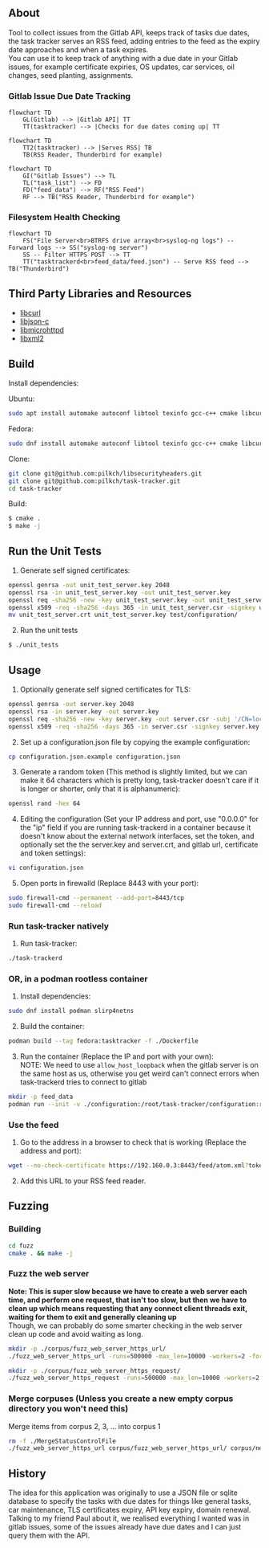 ## About

Tool to collect issues from the Gitlab API, keeps track of tasks due dates, the task tracker serves an RSS feed, adding entries to the feed as the expiry date approaches and when a task expires.  
You can use it to keep track of anything with a due date in your Gitlab issues, for example certificate expiries, OS updates, car services, oil changes, seed planting, assignments.

### Gitlab Issue Due Date Tracking

```mermaid
flowchart TD
    GL(Gitlab) --> |Gitlab API| TT
    TT(tasktracker) --> |Checks for due dates coming up| TT
```

```mermaid
flowchart TD
    TT2(tasktracker) --> |Serves RSS| TB
    TB(RSS Reader, Thunderbird for example)
```

```mermaid
flowchart TD
    GI("Gitlab Issues") --> TL
    TL("task_list") --> FD
    FD("feed_data") --> RF("RSS Feed")
    RF --> TB("RSS Reader, Thunderbird for example")
```

### Filesystem Health Checking

```mermaid
flowchart TD
    FS("File Server<br>BTRFS drive array<br>syslog-ng logs") -- Forward logs --> SS("syslog-ng server")
    SS -- Filter HTTPS POST --> TT
    TT("tasktrackerd<br>feed_data/feed.json") -- Serve RSS feed --> TB("Thunderbird")
```

## Third Party Libraries and Resources
  
- [libcurl](https://curl.se/libcurl/)  
- [libjson-c](https://github.com/json-c/json-c)  
- [libmicrohttpd](https://www.gnu.org/software/libmicrohttpd/)  
- [libxml2](https://github.com/GNOME/libxml2)

## Build

Install dependencies:

Ubuntu:
```bash
sudo apt install automake autoconf libtool texinfo gcc-c++ cmake libcurl-dev json-c-dev libxml2-dev gtest-dev
```

Fedora:
```bash
sudo dnf install automake autoconf libtool texinfo gcc-c++ cmake libcurl-devel json-c-devel libxml2-devel gtest-devel
```

Clone:
```bash
git clone git@github.com:pilkch/libsecurityheaders.git
git clone git@github.com:pilkch/task-tracker.git
cd task-tracker
```

Build:
```bash
$ cmake .
$ make -j
```

## Run the Unit Tests

1. Generate self signed certificates:
```bash
openssl genrsa -out unit_test_server.key 2048
openssl rsa -in unit_test_server.key -out unit_test_server.key
openssl req -sha256 -new -key unit_test_server.key -out unit_test_server.csr -subj '/CN=localhost'
openssl x509 -req -sha256 -days 365 -in unit_test_server.csr -signkey unit_test_server.key -out unit_test_server.crt
mv unit_test_server.crt unit_test_server.key test/configuration/
```
2. Run the unit tests
```bash
$ ./unit_tests
```


## Usage

1. Optionally generate self signed certificates for TLS:
```bash
openssl genrsa -out server.key 2048
openssl rsa -in server.key -out server.key
openssl req -sha256 -new -key server.key -out server.csr -subj '/CN=localhost'
openssl x509 -req -sha256 -days 365 -in server.csr -signkey server.key -out server.crt
```
2. Set up a configuration.json file by copying the example configuration:
```bash
cp configuration.json.example configuration.json
```
3. Generate a random token (This method is slightly limited, but we can make it 64 characters which is pretty long, task-tracker doesn't care if it is longer or shorter, only that it is alphanumeric):
```bash
openssl rand -hex 64
```
4. Editing the configuration (Set your IP address and port, use "0.0.0.0" for the "ip" field if you are running task-trackerd in a container because it doesn't know about the external network interfaces, set the token, and optionally set the the server.key and server.crt, and gitlab url, certificate and token settings):
```bash
vi configuration.json
```
5. Open ports in firewalld (Replace 8443 with your port):
```bash
sudo firewall-cmd --permanent --add-port=8443/tcp
sudo firewall-cmd --reload
```

### Run task-tracker natively

1. Run task-tracker:
```bash
./task-trackerd
```

### OR, in a podman rootless container

1. Install dependencies:
```bash
sudo dnf install podman slirp4netns
```
2. Build the container:
```bash
podman build --tag fedora:tasktracker -f ./Dockerfile
```
3. Run the container (Replace the IP and port with your own):  
NOTE: We need to use `allow_host_loopback` when the gitlab server is on the same host as us, otherwise you get weird can't connect errors when task-trackerd tries to connect to gitlab  
```bash
mkdir -p feed_data
podman run --init -v ./configuration:/root/task-tracker/configuration:ro,z -v ./feed_data:/root/task-tracker/feed_data:z --network slirp4netns:allow_host_loopback=true -p 192.168.0.3:8443:8443 --shm-size 256m --name tasktracker --rm fedora:tasktracker
```

### Use the feed

1. Go to the address in a browser to check that is working (Replace the address and port):  
```bash
wget --no-check-certificate https://192.160.0.3:8443/feed/atom.xml?token=<your token here>
```
2. Add this URL to your RSS feed reader.

## Fuzzing

### Building

```bash
cd fuzz
cmake . && make -j
```

### Fuzz the web server

**Note: This is super slow because we have to create a web server each time, and perform one request, that isn't too slow, but then we have to clean up which means requesting that any connect client threads exit, waiting for them to exit and generally cleaning up**  
Though, we can probably do some smarter checking in the web server clean up code and avoid waiting as long.

```bash
mkdir -p ./corpus/fuzz_web_server_https_url/
./fuzz_web_server_https_url -runs=500000 -max_len=10000 -workers=2 -fork=1 -shrink=1 ./corpus/fuzz_web_server_https_url
```

```bash
mkdir -p ./corpus/fuzz_web_server_https_request/
./fuzz_web_server_https_request -runs=500000 -max_len=10000 -workers=2 -fork=1 -shrink=1 ./corpus/fuzz_web_server_https_request
```

### Merge corpuses (Unless you create a new empty corpus directory you won't need this)

Merge items from corpus 2, 3, ... into corpus 1
```bash
rm -f ./MergeStatusControlFile
./fuzz_web_server_https_url corpus/fuzz_web_server_https_url/ corpus/new_items/ -merge=1 -merge_control_file=MergeStatusControlFile
```

## History

The idea for this application was originally to use a JSON file or sqlite database to specify the tasks with due dates for things like general tasks, car maintenance, TLS certificates expiry, API key expiry, domain renewal.  
Talking to my friend Paul about it, we realised everything I wanted was in gitlab issues, some of the issues already have due dates and I can just query them with the API.
